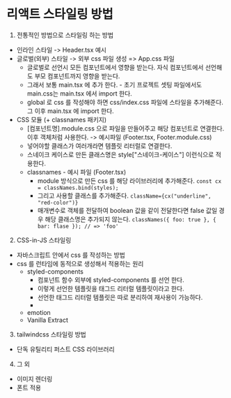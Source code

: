 # 리액트 스타일링 방법

1. 전통적인 방법으로 스타일링 하는 방법

- 인라인 스타일 -> Header.tsx 예시
- 글로벌(외부) 스타일 -> 외부 css 파일 생성 => App.css 파일
  - 글로벌로 선언시 모든 컴포넌트에서 영향을 받는다. 자식 컴포넌트에서 선언해도 부모 컴포넌트까지 영향을 받는다.
  - 그래서 보통 main.tsx 에 추가 한다. - 초기 프로젝트 셋팅 파일에서도 main.css는 main.tsx 에서 import 한다.
  - global 로 css 를 작성해야 하면 css/index.css 파일에 스타일을 추가해준다. 그 이후 main.tsx 에 import 한다.
- CSS 모듈 (+ classnames 패키지)
  - [컴포넌트명].module.css 으로 파일을 만들어주고 해당 컴포넌트로 연결한다. 이후 객체처럼 사용한다. -> 예시파일 (Footer.tsx, Footer.module.css)
  - 넣어야할 클래스가 여러개라면 템플릿 리터럴로 연결한다.
  - 스네이크 케이스로 만든 클래스명은 style["스네이크-케이스"] 이런식으로 적용한다.
  - classnames - 예시 파일 (Footer.tsx)
    - module 방식으로 만든 css 를 해당 라이브러리에 추가해준다. `const cx = classNames.bind(styles);`
    - 그리고 사용할 클래스를 추가해준다. `className={cx("underline", "red-color")}`
    - 매개변수로 객체를 전달하여 boolean 값을 같이 전달한다면 false 값일 경우 해당 클래스명은 추가되지 않는다. `classNames({ foo: true }, { bar: flase }); // => 'foo'`

2. CSS-in-JS 스타일링

- 자바스크립트 안에서 css 를 작성하는 방법
- css 를 런타임에 동적으로 생성해서 적용하는 원리
  - styled-components
    - 컴포넌트 함수 외부에 styled-components 를 선언 한다.
    - 이렇게 선언한 템플릿을 태그드 리터럴 템플릿이라고 한다.
    - 선언한 태그드 리터럴 템플릿은 따로 분리하여 재사용이 가능하다.
    -
  - emotion
  - Vanilla Extract

3. tailwindcss 스타일링 방법

- 단독 유틸리티 퍼스트 CSS 라이브러리

4. 그 외

- 이미지 렌더링
- 폰트 적용
